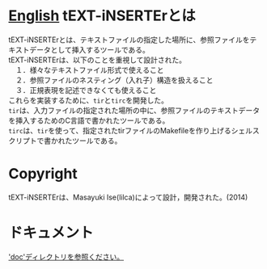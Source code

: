 [English](README.md)
tEXT-iNSERTErとは
===

tEXT-iNSERTErとは、テキストファイルの指定した場所に、参照ファイルをテキストデータとして挿入するツールである。  
tEXT-iNSERTErは、以下のことを重視して設計された。  
　１．様々なテキストファイル形式で使えること  
　２．参照ファイルのネスティング（入れ子）構造を扱えること  
　３．正規表現を記述できなくても使えること  
これらを実装するために、`tir`と`tirc`を開発した。  
`tir`は、入力ファイルの指定された場所の中に、参照ファイルのテキストデータを挿入するためのC言語で書かれたツールである。  
`tirc`は、`tir`を使って、指定されたtirファイルのMakefileを作り上げるシェルスクリプトで書かれたツールである。  

Copyright
===
tEXT-iNSERTErは、Masayuki Ise(lilca)によって設計，開発された。(2014)

ドキュメント
===
['doc'ディレクトリを参照ください。](doc/contents_jp.md)
